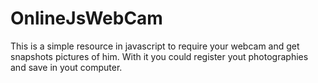 # OnlineJsWebCam
This is a simple resource in javascript to require your webcam and get snapshots pictures of him. With it you could register yout photographies and save in yout computer.
